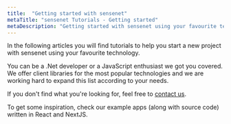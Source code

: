 ```yaml
---
title:  "Getting started with sensenet"
metaTitle: "sensenet Tutorials - Getting started"
metaDescription: "Getting started with sensenet using your favourite technology."
---
```

 
In the following articles you will find tutorials to help you start a new project with sensenet using your favourite technology.

You can be a .Net developer or a JavaScript enthusiast we got you covered. We offer client libraries for the most popular technologies and we are working hard to expand this list according to your needs.

If you don't find what you're looking for, feel free to [contact us](https://www.sensenet.com/contact-us).

To get some inspiration, check our example apps (along with source code) written in React and NextJS.



